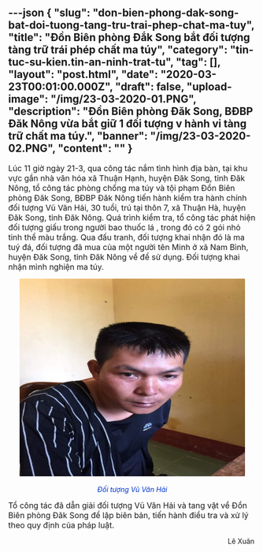---json
{
    "slug": "don-bien-phong-dak-song-bat-doi-tuong-tang-tru-trai-phep-chat-ma-tuy",
    "title": "Đồn Biên phòng Đắk Song bắt đối tượng tàng trữ trái phép chất ma túy",
    "category": "tin-tuc-su-kien.tin-an-ninh-trat-tu",
    "tag": [],
    "layout": "post.html",
    "date": "2020-03-23T00:01:00.000Z",
    "draft": false,
    "upload-image": "/img/23-03-2020-01.PNG",
    "description": "Đồn Biên phòng Đăk Song, BĐBP Đăk Nông vừa bắt giữ 1 đối tượng v hành vi tàng trữ chất ma túy.",
    "banner": "/img/23-03-2020-02.PNG",
    "__content__": ""
}
---
<p><span style="font-size:16px">L&uacute;c 11 giờ ng&agrave;y 21-3, qua c&ocirc;ng t&aacute;c nắm t&igrave;nh h&igrave;nh địa b&agrave;n, tại khu vực gần nh&agrave; văn h&oacute;a x&atilde;&nbsp;Thuận Hạnh, huyện Đăk Song, tỉnh Đăk N&ocirc;ng, tổ c&ocirc;ng t&aacute;c ph&ograve;ng chống ma t&uacute;y v&agrave; tội phạm Đồn Bi&ecirc;n ph&ograve;ng Đăk Song, BĐBP Đăk N&ocirc;ng tiến h&agrave;nh kiểm tra h&agrave;nh ch&iacute;nh đối tượng Vũ V&atilde;n Hải, 30 tuổi, tr&uacute; tại th&ocirc;n 7, x&atilde; Thuận H&agrave;, huyện Đăk Song, tỉnh Đăk N&ocirc;ng. Qu&aacute;&nbsp;tr&igrave;nh kiểm tra, tổ c&ocirc;ng t&aacute;c ph&aacute;t hiện đối tượng giấu trong người bao thuốc l&aacute;&nbsp;, trong đ&oacute; c&oacute; 2 g&oacute;i nhỏ tinh thể m&agrave;u trắng. Qua đấu tranh, đối tượng khai nhận đ&oacute; l&agrave; ma tu&yacute; đ&aacute;, đối tượng đ&atilde; mua của một người t&ecirc;n Minh ở x&atilde; Nam B&igrave;nh, huyện Đăk Song, tỉnh Đăk N&ocirc;ng về&nbsp;để sử dụng. Đối tượng khai nhận m&igrave;nh nghiện ma t&uacute;y.</span></p>

<p style="text-align:center"><span style="font-size:16px"><img alt="" src="/img/23-03-2020-01.PNG" /></span></p>

<p style="text-align:center"><span style="color:#0033cc"><em><span style="font-size:14px">Đối tượng Vũ Văn Hải</span></em></span></p>

<p><span style="font-size:16px">Tổ c&ocirc;ng t&aacute;c đ&atilde; dẫn giải đối tượng Vũ Văn Hải v&agrave; tang vật về&nbsp;Đồn Bi&ecirc;n ph&ograve;ng Đăk Song để lập bi&ecirc;n bản, tiến h&agrave;nh điều tra v&agrave; xử l&yacute; theo quy định của ph&aacute;p luật.&nbsp;</span></p>

<p style="text-align:right">L&ecirc; Xu&acirc;n&nbsp;</p>
